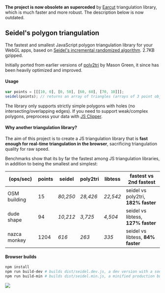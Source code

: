 **The project is now obsolete an superceded** by
[Earcut](https://github.com/mapbox/earcut) triangulation library,
which is much faster and more robust.
The description below is now outdated.

## Seidel's polygon triangulation

The fastest and smallest JavaScript polygon triangulation library for your WebGL apps, based on [Seidel's incremental randomized algorithm](https://www.cs.princeton.edu/courses/archive/fall05/cos528/handouts/A%20Simple%20and%20fast.pdf). 2.7KB gzipped.

Initially ported from earlier versions of [poly2tri](https://code.google.com/p/poly2tri/) by Mason Green,
it since has been heavily optimized and improved.

#### Usage

```js
var points = [[[10, 0], [0, 50], [60, 60], [70, 10]]];
seidel(points); // returns an array of triangles (arrays of 3 point objects each)
```

The library only supports strictly simple polygons with holes (no intersecting/overlapping edges).
If you need to support weak/complex polygons, preprocess your data with [JS Clipper](http://sourceforge.net/p/jsclipper/wiki/documentation/#clipperlibclippersimplifypolygon).

#### Why another triangulation library?

The aim of this project is to create a JS triangulation library that is **fast enough for real-time triangulation in the browser**,
sacrificing triangulation quality for raw speed.

Benchmarks show that its by far the fastest among JS triangulation libraries, in addition to being the smallest and simplest:

(ops/sec) | points | seidel | poly2tri | libtess | fastest vs 2nd fastest
--- | --- | --- | --- | --- | ---
OSM building | 15 | _80,250_ | _28,426_ | _22,542_ | seidel vs poly2tri, **182% faster**
dude shape | 94 | _10,212_ | _3,725_ | _4,504_ | seidel vs libtess, **127% faster**
nazca monkey | 1204 | _616_ | _263_ | _335_ | seidel vs libtess, **84% faster**

#### Browser builds

```bash
npm install
npm run build-dev # builds dist/seidel.dev.js, a dev version with a source map
npm run build-min # builds dist/seidel.min.js, a minified production build
```

![](https://cloud.githubusercontent.com/assets/25395/3972752/a028e4c8-27e0-11e4-8bc6-134bd87f4655.png)

